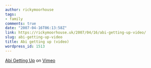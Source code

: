 ```yaml
---
author: rickymoorhouse
tags:
- family
comments: true
date: "2007-04-16T06:13:58Z"
link: https://rickymoorhouse.uk/2007/04/16/abi-getting-up-video/
slug: abi-getting-up-video
title: Abi getting up (video)
wordpress_id: 1513
---
```


[Abi Getting Up](http://www.vimeo.com/clip:171006) on [Vimeo](http://www.vimeo.com/)
